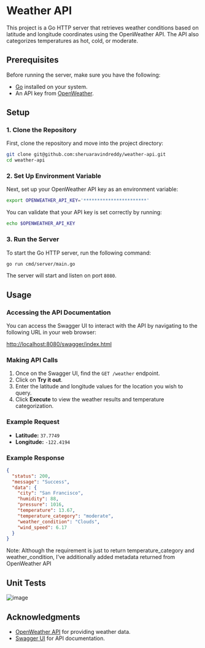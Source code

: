 
# Weather API

This project is a Go HTTP server that retrieves weather conditions based on latitude and longitude coordinates using the OpenWeather API. The API also categorizes temperatures as hot, cold, or moderate.

## Prerequisites

Before running the server, make sure you have the following:

- [Go](https://golang.org/doc/install) installed on your system.
- An API key from [OpenWeather](https://openweathermap.org/api).

## Setup

### 1. Clone the Repository

First, clone the repository and move into the project directory:

```bash
git clone git@github.com:sheruaravindreddy/weather-api.git
cd weather-api
```

### 2. Set Up Environment Variable

Next, set up your OpenWeather API key as an environment variable:

```bash
export OPENWEATHER_API_KEY='***********************'
```

You can validate that your API key is set correctly by running:

```bash
echo $OPENWEATHER_API_KEY
```

### 3. Run the Server

To start the Go HTTP server, run the following command:

```bash
go run cmd/server/main.go
```

The server will start and listen on port `8080`.

## Usage

### Accessing the API Documentation

You can access the Swagger UI to interact with the API by navigating to the following URL in your web browser:

[http://localhost:8080/swagger/index.html](http://localhost:8080/swagger/index.html)

### Making API Calls

1. Once on the Swagger UI, find the `GET /weather` endpoint.
2. Click on **Try it out**.
3. Enter the latitude and longitude values for the location you wish to query.
4. Click **Execute** to view the weather results and temperature categorization.

### Example Request

- **Latitude:** `37.7749`
- **Longitude:** `-122.4194`

### Example Response

```json
{
  "status": 200,
  "message": "Success",
  "data": {
    "city": "San Francisco",
    "humidity": 88,
    "pressure": 1016,
    "temperature": 13.67,
    "temperature_category": "moderate",
    "weather_condition": "Clouds",
    "wind_speed": 6.17
  }
}
```
Note: Although the requirement is just to return temperature_category and weather_condition, I've additionally added metadata returned from OpenWeather API

## Unit Tests
![image](https://github.com/user-attachments/assets/95199272-ce91-4865-a0e0-9bfcfdbc8268)


## Acknowledgments

- [OpenWeather API](https://openweathermap.org/api) for providing weather data.
- [Swagger UI](https://swagger.io/tools/swagger-ui/) for API documentation.
